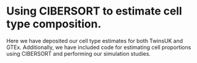 # Using CIBERSORT to estimate cell type composition.

Here we have deposited our cell type estimates for both TwinsUK and GTEx. Additionally, we have included code for estimating cell proportions using CIBERSORT and performing our simulation studies.
